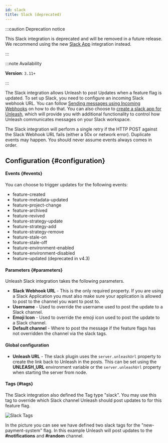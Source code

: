 ```yaml
---
id: slack
title: Slack (deprecated)
---
```


:::caution Deprecation notice

This Slack integration is deprecated and will be removed in a future release. We recommend using the new [Slack App](./slack-app) integration instead.

:::

:::note Availability

**Version**: `3.11+`

:::


The Slack integration allows Unleash to post Updates when a feature flag is updated. To set up Slack, you need to configure an incoming Slack webhook URL. You can follow [Sending messages using Incoming Webhooks](https://api.slack.com/incoming-webhooks) on how to do that. You can also choose to [create a slack app for Unleash](https://api.slack.com/apps), which will provide you with additional functionality to control how Unleash communicates messages on your Slack workspace.

The Slack integration will perform a single retry if the HTTP POST against the Slack Webhook URL fails (either a 50x or network error). Duplicate events may happen. You should never assume events always comes in order.

## Configuration {#configuration}

#### Events {#events}

You can choose to trigger updates for the following events:

- feature-created
- feature-metadata-updated
- feature-project-change
- feature-archived
- feature-revived
- feature-strategy-update
- feature-strategy-add
- feature-strategy-remove
- feature-stale-on
- feature-stale-off
- feature-environment-enabled
- feature-environment-disabled
- feature-updated (deprecated in v4.3)

#### Parameters {#parameters}

Unleash Slack integration takes the following parameters.

- **Slack Webhook URL** - This is the only required property. If you are using a Slack Application you must also make sure your application is allowed to post to the channel you want to post to.
- **Username** - Used to override the username used to post the update to a Slack channel.
- **Emoji Icon** - Used to override the emoji icon used to post the update to a Slack channel.
- **Default channel** - Where to post the message if the feature flags has not overridden the channel via the slack tags.

#### Global configuration

- **Unleash URL** - The slack plugin uses the `server.unleashUrl` property to create the link back to Unleash in the posts. This can be set using the **UNLEASH_URL** environment variable or the `server.unleashUrl` property when starting the server from node.

#### Tags {#tags}

The Slack integration also defined the Tag type "slack". You may use this tag to override which Slack channel Unleash should post updates to for this feature flag.

![Slack Tags](/img/slack-addon-tags.png)

In the picture you can see we have defined two slack tags for the "new-payment-system" flag. In this example Unleash will post updates to the **#notifications** and **#random** channel.
